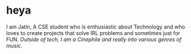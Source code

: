 # heya 
I am Jatin, A CSE student who is enthusiastic about Technology and who loves to create projects that solve IRL problems and sometimes just for FUN.
*Outside of tech, I am a Cinephile and really into various genres of music.*
